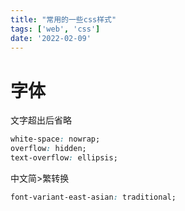 ```yaml
---
title: "常用的一些css样式"
tags: ['web', 'css']
date: '2022-02-09'
---
```



# 字体

文字超出后省略

```css
white-space: nowrap;
overflow: hidden;
text-overflow: ellipsis;
```

中文简>繁转换

```css
font-variant-east-asian: traditional;
```


